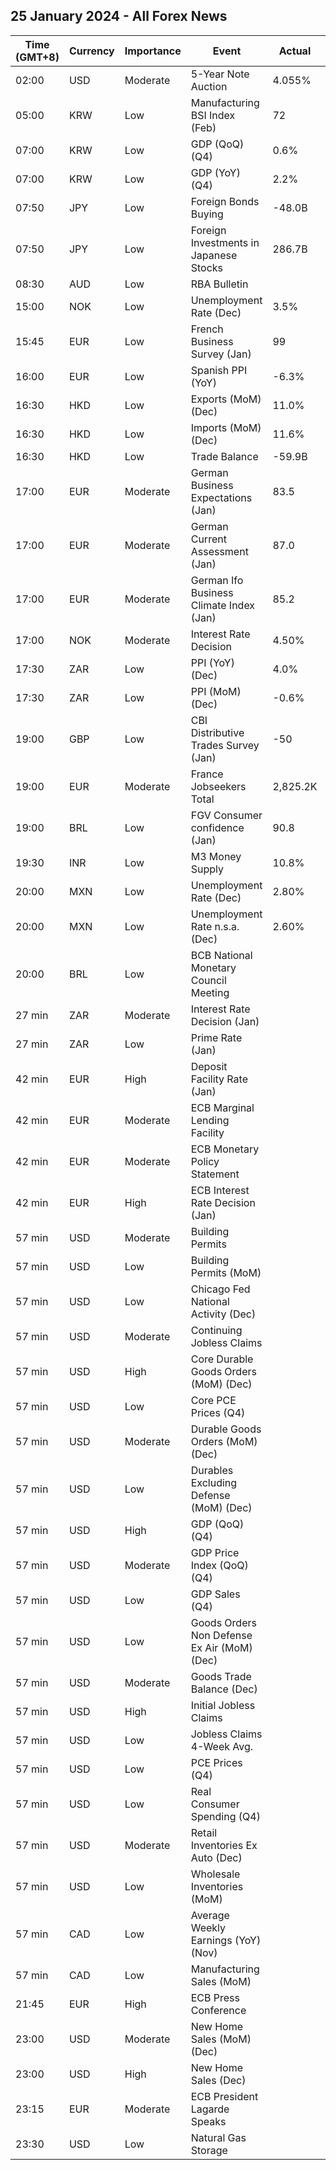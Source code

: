 ## 25 January 2024 - All Forex News

| Time (GMT+8) | Currency | Importance | Event | Actual | Forecast | Previous |
|------|----------|------------|-------|--------|----------|----------|
| 02:00 | USD | Moderate | 5-Year Note Auction | 4.055% |  | 3.801% |
| 05:00 | KRW | Low | Manufacturing BSI Index (Feb) | 72 |  | 72 |
| 07:00 | KRW | Low | GDP (QoQ) (Q4) | 0.6% | 0.5% | 0.6% |
| 07:00 | KRW | Low | GDP (YoY) (Q4) | 2.2% | 2.1% | 1.4% |
| 07:50 | JPY | Low | Foreign Bonds Buying | -48.0B |  | 1,689.3B |
| 07:50 | JPY | Low | Foreign Investments in Japanese Stocks | 286.7B |  | 1,202.0B |
| 08:30 | AUD | Low | RBA Bulletin |  |  |  |
| 15:00 | NOK | Low | Unemployment Rate (Dec) | 3.5% |  | 3.8% |
| 15:45 | EUR | Low | French Business Survey (Jan) | 99 | 100 | 99 |
| 16:00 | EUR | Low | Spanish PPI (YoY) | -6.3% |  | -7.6% |
| 16:30 | HKD | Low | Exports (MoM) (Dec) | 11.0% |  | 7.4% |
| 16:30 | HKD | Low | Imports (MoM) (Dec) | 11.6% |  | 7.1% |
| 16:30 | HKD | Low | Trade Balance | -59.9B |  | -27.9B |
| 17:00 | EUR | Moderate | German Business Expectations (Jan) | 83.5 | 84.8 | 84.2 |
| 17:00 | EUR | Moderate | German Current Assessment (Jan) | 87.0 | 88.6 | 88.5 |
| 17:00 | EUR | Moderate | German Ifo Business Climate Index (Jan) | 85.2 | 86.7 | 86.3 |
| 17:00 | NOK | Moderate | Interest Rate Decision | 4.50% | 4.50% | 4.50% |
| 17:30 | ZAR | Low | PPI (YoY) (Dec) | 4.0% | 4.3% | 4.6% |
| 17:30 | ZAR | Low | PPI (MoM) (Dec) | -0.6% | -0.3% | -0.6% |
| 19:00 | GBP | Low | CBI Distributive Trades Survey (Jan) | -50 | -30 | -32 |
| 19:00 | EUR | Moderate | France Jobseekers Total | 2,825.2K |  | 2,826.6K |
| 19:00 | BRL | Low | FGV Consumer confidence (Jan) | 90.8 |  | 93.2 |
| 19:30 | INR | Low | M3 Money Supply | 10.8% |  | 10.9% |
| 20:00 | MXN | Low | Unemployment Rate (Dec) | 2.80% |  | 2.80% |
| 20:00 | MXN | Low | Unemployment Rate n.s.a. (Dec) | 2.60% | 2.60% | 2.70% |
| 20:00 | BRL | Low | BCB National Monetary Council Meeting |  |  |  |
| 27 min | ZAR | Moderate | Interest Rate Decision (Jan) |  |  | 8.25% |
| 27 min | ZAR | Low | Prime Rate (Jan) |  |  | 11.75% |
| 42 min | EUR | High | Deposit Facility Rate (Jan) |  | 4.00% | 4.00% |
| 42 min | EUR | Moderate | ECB Marginal Lending Facility |  |  | 4.75% |
| 42 min | EUR | Moderate | ECB Monetary Policy Statement |  |  |  |
| 42 min | EUR | High | ECB Interest Rate Decision (Jan) |  | 4.50% | 4.50% |
| 57 min | USD | Moderate | Building Permits |  | 1.495M | 1.467M |
| 57 min | USD | Low | Building Permits (MoM) |  |  | -2.1% |
| 57 min | USD | Low | Chicago Fed National Activity (Dec) |  |  | 0.03 |
| 57 min | USD | Moderate | Continuing Jobless Claims |  | 1,828K | 1,806K |
| 57 min | USD | High | Core Durable Goods Orders (MoM) (Dec) |  | 0.2% | 0.5% |
| 57 min | USD | Low | Core PCE Prices (Q4) |  | 2.00% | 2.00% |
| 57 min | USD | Moderate | Durable Goods Orders (MoM) (Dec) |  | 1.1% | 5.4% |
| 57 min | USD | Low | Durables Excluding Defense (MoM) (Dec) |  |  | 6.5% |
| 57 min | USD | High | GDP (QoQ) (Q4) |  | 2.0% | 4.9% |
| 57 min | USD | Moderate | GDP Price Index (QoQ) (Q4) |  | 2.3% | 3.3% |
| 57 min | USD | Low | GDP Sales (Q4) |  |  | 3.6% |
| 57 min | USD | Low | Goods Orders Non Defense Ex Air (MoM) (Dec) |  | 0.1% | 0.8% |
| 57 min | USD | Moderate | Goods Trade Balance (Dec) |  | -88.70B | -90.27B |
| 57 min | USD | High | Initial Jobless Claims |  | 200K | 187K |
| 57 min | USD | Low | Jobless Claims 4-Week Avg. |  |  | 203.25K |
| 57 min | USD | Low | PCE Prices (Q4) |  |  | 2.6% |
| 57 min | USD | Low | Real Consumer Spending (Q4) |  |  | 3.1% |
| 57 min | USD | Moderate | Retail Inventories Ex Auto (Dec) |  |  | -0.9% |
| 57 min | USD | Low | Wholesale Inventories (MoM) |  | -0.2% | -0.2% |
| 57 min | CAD | Low | Average Weekly Earnings (YoY) (Nov) |  |  | 4.03% |
| 57 min | CAD | Low | Manufacturing Sales (MoM) |  |  | 1.2% |
| 21:45 | EUR | High | ECB Press Conference |  |  |  |
| 23:00 | USD | Moderate | New Home Sales (MoM) (Dec) |  |  | -12.2% |
| 23:00 | USD | High | New Home Sales (Dec) |  | 645K | 590K |
| 23:15 | EUR | Moderate | ECB President Lagarde Speaks |  |  |  |
| 23:30 | USD | Low | Natural Gas Storage |  | -322B | -154B |
